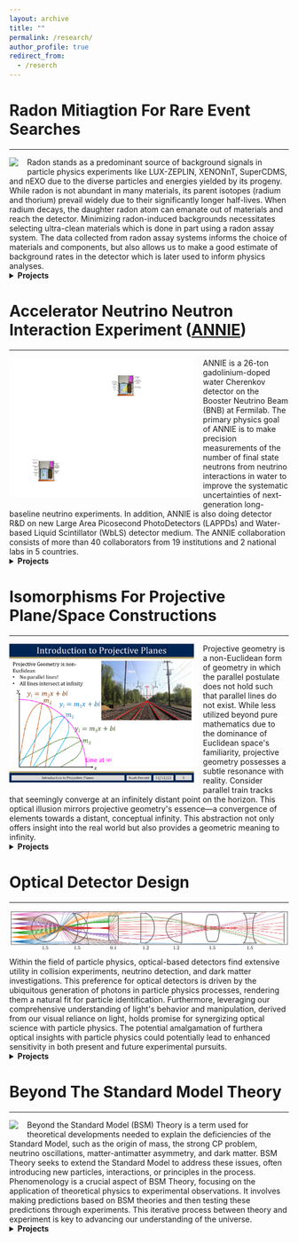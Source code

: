 ```yaml
---
layout: archive
title: ""
permalink: /research/
author_profile: true
redirect_from:
  - /reserch
---
```


# Radon Mitiagtion For Rare Event Searches
-----
<img src="/images/decayChains_2.pdf" style="max-height: 250px; max-width: 100%; margin-right: 16px; margin-bottom: 10px" align=left>
Radon stands as a predominant source of background signals in particle physics experiments like LUX-ZEPLIN, XENONnT, SuperCDMS, and nEXO due to the diverse particles and energies yielded by its progeny.
While radon is not abundant in many materials, its parent isotopes (radium and thorium) prevail widely due to their significantly longer half-lives.
When radium decays, the daughter radon atom can emanate out of materials and reach the detector. 
Minimizing radon-induced backgrounds necessitates selecting ultra-clean materials which is done in part using a radon assay system.
The data collected from radon assay systems informs the choice of materials and components, but also allows us to make a good estimate of background rates in the detector which is later used to inform physics analyses.

<details markdown="1"><summary><b>Projects</b></summary>
{: .notice}

### Improving Radon Assay Data Analysis With Complete Decay History Fitting 
<!-- for [nEXO](https://nexo.llnl.gov) -->
<img src="/images/radonEmanationSystem.pdf" style="max-height: 250px; max-width: 100%; margin-right: 16px; margin-bottom: 10px" align=left>
**Abstract:**
The radon assay system at SLAC employs an electrostatic chamber (ESC) which is biased to drift charged ions to a silicon diode where subsequent alpha decays in the chain are measured and identified by their energies. 
Analysis software is used to convert the measured alpha decay rates and energies to initial populations of atoms supporting the emanation of radon.
The focus of my work was to develop a new analysis method for the radon assay system at SLAC.
This new fitting method makes use of the full history of the assay run, which significantly reduces the required assay time, allowing SLAC to assay nEXO’s components faster leading to a reduction in nEXO’s development and assembly time.
To achieve this, I developed a Monte Carlo simulation of the radon assay system to test the new fitting method.
<br><br>
Advisor: Brian Mong, SLAC National Accelerator Laboratory
{: .notice}

### Environmental Monitoring System for Cleanrooms [Repository](https://github.com/Noah-Everett/Cleanroom-Monitoring-System){: .btn .btn--info .btn--small}{: .align-right}
<!-- ### Radon Assay for [LZ](https://lz.lbl.gov) and [SuperCDMS](https://supercdms.slac.stanford.edu) -->
<img src="/images/Cleanroom Environmental Monitoring System.pdf" style="max-height: 250px; max-width: 100%; margin-right: 16px; margin-bottom: 10px" align=left>
**Abstract:**
The Radon Group at South Dakota Mines is actively engaged in radon assay services for LZ and SuperCDMS, all while pioneering a cutting-edge radon mitigation system.
As part of this endeavor, the group has developed an ultra-low-radon cleanroom.
In support of this initiative, I designed an environmental monitoring system tailored for the ultra-low-radon cleanroom. 
This system is responsible for tracking parameters such as temperature, humidity, volatile organic compounds, and dust levels inside the cleanroom.
The system uses a Raspberry Pi and an array of four sensors to monitor these parameters.
This project allowed me to write all the system code, assemble the system, and install it within the cleanroom where it has been in continuous operation since.
<br><br>
Advisor: Richard Schnee, South Dakota Mines, Physics Department
{: .notice}

</details>

# Accelerator Neutrino Neutron Interaction Experiment ([ANNIE](https://annie.fnal.gov))
-----
<img src="/images/ANNIE_P2.pdf" style="max-height: 250px; max-width: 100%; margin-right: 16px; margin-bottom: 10px" align=left>
ANNIE is a 26-ton gadolinium-doped water Cherenkov detector on the Booster Neutrino Beam (BNB) at Fermilab. 
The primary physics goal of ANNIE is to make precision measurements of the number of final state neutrons from neutrino interactions in water to improve the systematic uncertainties of next-generation long-baseline neutrino experiments. 
In addition, ANNIE is also doing detector R&D on new Large Area Picosecond PhotoDetectors (LAPPDs) and Water-based Liquid Scintillator (WbLS) detector medium.
The ANNIE collaboration consists of more than 40 collaborators from 19 institutions and 2 national labs in 5 countries.

<details markdown="1"><summary><b>Projects</b></summary>
{: .notice}

### Likelihood-based Charged Lepton Track Reconstruction for ANNIE [Unpublished Note](https://drive.google.com/file/d/1gJ4Q9nf95HFrh1kvbQ8kRs_wbEg4qGYq/view?usp=sharing){: .btn .btn--info .btn--small}{: .align-right}[Conference Talk](https://drive.google.com/file/d/1wrQdlk9Nq2UBFrWUvCNwEko1KyvNWf5g/view?usp=sharing){: .btn .btn--info .btn--small}{: .align-right}
<img src="/images/Screenshot 2023-07-23 at 12.21.03 AM.png" style="max-height: 250px; max-width: 100%; margin-right: 16px; margin-bottom: 10px" align=left>
**Abstract:** 
To achieve ANNIE’s ambitious physics goals, while fully accommodating its unique R&D campaign, a new reconstruction method is needed.
To this end, I am developing a new likelihood-based reconstruction method for charged lepton tracks in ANNIE.
This reconstruction method will also allow for detailed studies of the current ANNIE detector itself, along with future detector configurations.
<br><br>
Advisor: Jingbo Wang, South Dakota Mines, Physics Department
{: .notice}

### Feasibility Study For Neutrino-Argon Interaction Measurement in ANNIE
<img src="/images/Ev-nfn_v06.pdf" style="max-height: 250px; max-width: 100%; margin-right: 16px; margin-bottom: 10px" align=left>
**Abstract:**
The Deep Underground Neutrino Experiment (DUNE) aims to measure the neutrino CP-violating phase and determine the mass ordering, using the Liquid Argon Time Projection Chamber (LArTPC) technology. 
These measurements rely on the precise reconstruction of the incoming neutrino energy. 
However, the nuclear effects on neutrino-nucleus interactions are not well understood in argon, which could affect the precision of the experiment. 
Of particular interest, the measurement of the number of final-state neutrons from neutrino interactions can help constrain the theoretical neutrino-nucleus interaction models. 
To study neutrino-argon interactions, we propose to use the currently existing Accelerator Neutrino Neutron Interaction Experiment (ANNIE) at the Booster Neutrino Beam (BNB) at Fermilab. 
ANNIE is a water-based neutrino detector but can be modified to study neutrino-argon interactions such as those in DUNE. 
A feasible experimental strategy is to deploy a liquid argon target at ANNIE's fiducial volume location.
To this end, I am performing a simulation-based feasibility study to determine the potential of ANNIE to measure neutrino-argon interactions.
<br><br>
Advisor: Jingbo Wang, South Dakota Mines, Physics Department
{: .notice}

</details>

# Isomorphisms For Projective Plane/Space Constructions
-----
<img src="/images/IRL-PP-Example copy.pdf" style="max-height: 250px; max-width: 100%; margin-right: 16px; margin-bottom: 10px" align=left>
Projective geometry is a non-Euclidean form of geometry in which the parallel postulate does not hold such that parallel lines do not exist.
While less utilized beyond pure mathematics due to the dominance of Euclidean space's familiarity, projective geometry possesses a subtle resonance with reality.
Consider parallel train tracks that seemingly converge at an infinitely distant point on the horizon. 
This optical illusion mirrors projective geometry's essence—a convergence of elements towards a distant, conceptual infinity. 
This abstraction not only offers insight into the real world but also provides a geometric meaning to infinity.

<details markdown="1"><summary><b>Projects</b></summary>
{: .notice}

### Isomorphisms for Real Projective Plane Constructions [Colloquium Talk](https://drive.google.com/file/d/1mbCr02dh0jQaNMz0tAHfIq6IUzCV5Bcz/view?usp=sharing){: .btn .btn--info .btn--small}{: .align-right} [Preprint](https://arxiv.org/pdf/2403.01049.pdf){: .btn .btn--info .btn--small}{: .align-right}
<img src="/images/plots2_constructs2.pdf" style="max-height: 250px; max-width: 100%; margin-right: 16px; margin-bottom: 10px" align=left>
**Abstract:** 
The real projective plane ($\mathbb{R}\mathbb{P}^2$) has three well known isomorphic constructions:
the extended Euclidean plane, unit (hemi)sphere, and $\mathbb{R}^3$ vector space.
Isomorphisms that map between these descriptions of $\mathbb{R}\mathbb{P}^2$ are not commonly known.
Thus, we find isomorphisms that map between these three constructions.
Additionally, we propose several interesting uses of these constructions and their isomorphisms in classical physics and optical detectors commonly used in particle physics.
<br><br>
Advisor: Patrick Fleming, South Dakota Mines, Mathematics Department
{: .notice}

</details>

# Optical Detector Design
-----
<img src="/images/exampleLens-7.pdf" style="max-height: 250px; max-width: 100%; margin-right: 16px; margin-bottom: 10px" align=left>
Within the field of particle physics, optical-based detectors find extensive utility in collision experiments, neutrino detection, and dark matter investigations. 
This preference for optical detectors is driven by the ubiquitous generation of photons in particle physics processes, rendering them a natural fit for particle identification. 
Furthermore, leveraging our comprehensive understanding of light's behavior and manipulation, derived from our visual reliance on light, holds promise for synergizing optical science with particle physics. 
The potential amalgamation of furthera optical insights with particle physics could potentially lead to enhanced sensitivity in both present and future experimental pursuits.

<details markdown="1"><summary><b>Projects</b></summary>
{: .notice}

### Using Direction Sensitive Photosenors for Detailed Topological Reconstruction in Unsegmented Scintillation Detectors Without Drift Field [Repository](https://github.com/Noah-Everett/G4-DSPD-Detector-Sim){: .btn .btn--info .btn--small}{: .align-right} [Colloquium Talk](https://drive.google.com/file/d/1w_vbpNVOP2iSmlIQktngJjMJIWB8cnNv/view?usp=sharing){: .btn .btn--info .btn--small}{: .align-right}
<img src="/images/Screenshot 2023-08-06 at 11.01.07 PM.png" style="max-height: 250px; max-width: 100%; margin-right: 16px; margin-bottom: 10px" align=left>
**Abstract:**
Monolithic scintillation detectors are a common choice for particle physics experiments due to their high light yield and scalability.
However, without the use of electric drift fields these detectors lack the fine-grained topological reconstruction capabilities of segmented detectors.
In this work, I propose a novel method for fine-grained topological reconstruction in homogeneous, unsegmented scintillation detectors without the use of large electric fields used to drift charged particles such as those in NEXT, MicroBooNE, DUNE, etc.
This is made possible using a combination of traditional photosensors combined with a lens system which converts the direction of the incident photon into a physical position measurable by a photosensor.
I call this system a Direction Sensitive PhotoDetector (DSPD).
To test this idea, I have developed a Geant4 simulation of a XLZD-sized detector ($\sim40$ tonnes) outfitted with DSPDs.
I have also developed several reconstruction algorithms to give a preliminary estimate of the performance of this system.
{: .notice}

### Analytical Meridional, Non-Paraxial Ray Tracing [Preprint](https://inspirehep.net/files/2b5cca16499156c122d1ac1970bfcded){: .btn .btn--info .btn--small}{: .align-right} [Repository](https://github.com/Noah-Everett/Analytical-Meridional-Non-Paraxial-Ray-Propagation){: .btn .btn--info .btn--small}{: .align-right}

<img src="/images/fig.pdf" style="max-height: 250px; max-width: 100%; margin-right: 16px; margin-bottom: 10px" align=left> 
**Abstract:**
The study of light propagation in optical systems is crucial for various scientific and technological applications.
The paraxial (small angle) approximation is widely used and is easily accessible both online and through introductory optics textbooks owing to it providing an elegant ray propagation method in the form of matrices. 
However, the paraxial approximation fails to accurately describe light behavior at non-small angles or with surfaces (lenses or mirrors) which are not approximately linear and perpendicular to the optical axis.
To this end, I present an analytical method for non-paraxial, meridional ray tracing through a system of basic geometric surfaces derivable from a generalized ellipse; 
i.e. the most general ray tracing method for a meridional (2-dimensional) system comprised of elliptical, circular, and linear surfaces. 
This work is meant as a non-small angle generalization of standard ray tracing for geometric optics.
{: .notice}

</details>

# Beyond The Standard Model Theory
-----
<img src="/images/A'.pdf" style="max-height: 250px; max-width: 100%; margin-right: 16px; margin-bottom: 10px" align=left>
Beyond the Standard Model (BSM) Theory is a term used for theoretical developments needed to explain the deficiencies of the Standard Model, such as the origin of mass, the strong CP problem, neutrino oscillations, matter-antimatter asymmetry, and dark matter. 
BSM Theory seeks to extend the Standard Model to address these issues, often introducing new particles, interactions, or principles in the process.
Phenomenology is a crucial aspect of BSM Theory, focusing on the application of theoretical physics to experimental observations. 
It involves making predictions based on BSM theories and then testing these predictions through experiments. 
This iterative process between theory and experiment is key to advancing our understanding of the universe.

<details markdown="1"><summary><b>Projects</b></summary>
{: .notice}

### Search for Visible Dark Photon Decay in SciBooNE and ANNIE [Preprint](https://drive.google.com/file/d/1UrEw_G6NfJ7BibyNFTMybaOp0IchKtGg/view?usp=sharing){: .btn .btn--info .btn--small}{: .align-right} [Poster](https://drive.google.com/file/d/1G_gsscAJoJ-tWmHJFQT10guxsALL04WL/view?usp=sharing){: .btn .btn--info .btn--small}{: .align-right}
<img src="/images/reach+exp_sensativity-15.pdf" style="max-height: 250px; max-width: 100%; margin-right: 16px; margin-bottom: 10px" align=left>
**Abstract:**
Dark photons ($A'$) are a theorized extension to the Standard Model (SM) which could help explain the mystery of dark matter.
Dark photons acquire small couplings to SM fermions through kinetic mixing with the SM $U(1)$ hypercharge group.
In this work, I investigate using the SciBooNE (Scintillator Booster Neutrino Experiment) and ANNIE (Accelerator Neutrino Neutron Interaction Experiment) to search for dark photons.
Due to the relatively low energy of the Booster Neutrino Beam, we limit our study to dark photons produced via $\pi^0\to\gamma A'$ requiring $m_{A'}\leq m_{\pi^0}/2$.
This subsequently limits the dark photons decay modes to only $A'\to e^+e^-$ as we assume $m_{A'} < 2m_\chi$.
We present the expected sensitivity of SciBooNE to dark photons with these constraints and find that it does not probe any unexcluded parameter space.
While SciBooNE may not be useful for probing this specific model for beyond the standard model (BSM) physics, we should strive to make full use of all experiments, both current and past, to further advance physics.
<br><br>
Advisor: Patrick Fox, Fermi National Accelerator Laboratory, Theoretical Physics Department
{: .notice}

</details>